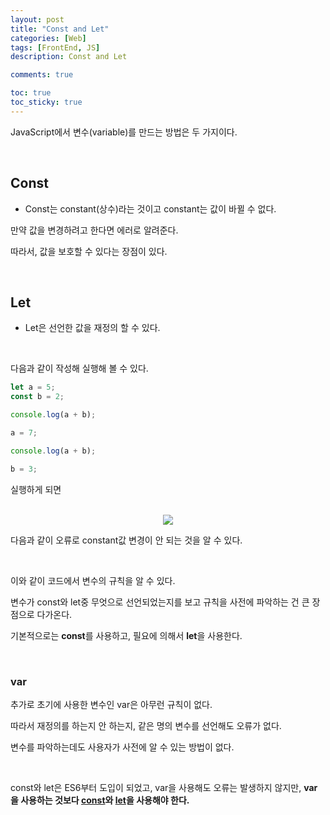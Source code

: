 ```yaml
---
layout: post
title: "Const and Let"
categories: [Web]
tags: [FrontEnd, JS]
description: Const and Let

comments: true

toc: true
toc_sticky: true
---
```


JavaScript에서 변수(variable)를 만드는 방법은 두 가지이다.

<br>

## Const

- Const는 constant(상수)라는 것이고 constant는 값이 바뀔 수 없다.

만약 값을 변경하려고 한다면 에러로 알려준다.

따라서, 값을 보호할 수 있다는 장점이 있다.

<br>

## Let

- Let은 선언한 값을 재정의 할 수 있다.

<br>

다음과 같이 작성해 실행해 볼 수 있다.

```javascript
let a = 5;
const b = 2;

console.log(a + b);

a = 7;

console.log(a + b);

b = 3;
```

실행하게 되면

<br>

<center>
<img
src="https://user-images.githubusercontent.com/84614785/157409397-f3ee183b-fce4-4fa9-8165-b59ffbc400a8.JPG"/>
</center>

다음과 같이 오류로 constant값 변경이 안 되는 것을 알 수 있다.

<br>

이와 같이 코드에서 변수의 규칙을 알 수 있다.

변수가 const와 let중 무엇으로 선언되었는지를 보고 규칙을 사전에 파악하는 건 큰 장점으로 다가온다.

기본적으로는 <b>const</b>를 사용하고, 필요에 의해서 <b>let</b>을 사용한다.

<br>

### var

추가로 초기에 사용한 변수인 var은 아무런 규칙이 없다.

따라서 재정의를 하는지 안 하는지, 같은 명의 변수를 선언해도 오류가 없다.

변수를 파악하는데도 사용자가 사전에 알 수 있는 방법이 없다.

<br>

const와 let은 ES6부터 도입이 되었고, var을 사용해도 오류는 발생하지 않지만, <b>var을 사용하는 것보다 <u>const</u>와 <u>let</u>을 사용해야 한다.</b>
